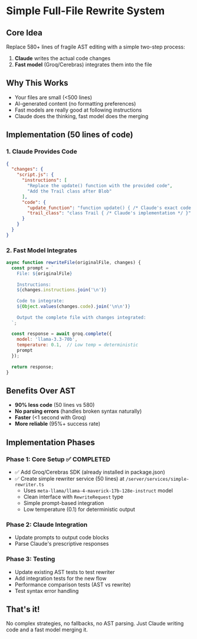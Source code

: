 # Simple Full-File Rewrite System

## Core Idea
Replace 580+ lines of fragile AST editing with a simple two-step process:
1. **Claude** writes the actual code changes
2. **Fast model** (Groq/Cerebras) integrates them into the file

## Why This Works
- Your files are small (<500 lines)
- AI-generated content (no formatting preferences)
- Fast models are really good at following instructions
- Claude does the thinking, fast model does the merging

## Implementation (50 lines of code)

### 1. Claude Provides Code
```json
{
  "changes": {
    "script.js": {
      "instructions": [
        "Replace the update() function with the provided code",
        "Add the Trail class after Blob"
      ],
      "code": {
        "update_function": "function update() { /* Claude's exact code */ }",
        "trail_class": "class Trail { /* Claude's implementation */ }"
      }
    }
  }
}
```

### 2. Fast Model Integrates
```javascript
async function rewriteFile(originalFile, changes) {
  const prompt = `
    File: ${originalFile}
    
    Instructions:
    ${changes.instructions.join('\n')}
    
    Code to integrate:
    ${Object.values(changes.code).join('\n\n')}
    
    Output the complete file with changes integrated:
  `;
  
  const response = await groq.complete({
    model: 'llama-3.3-70b',
    temperature: 0.1,  // Low temp = deterministic
    prompt
  });
  
  return response;
}
```

## Benefits Over AST
- **90% less code** (50 lines vs 580)
- **No parsing errors** (handles broken syntax naturally)
- **Faster** (<1 second with Groq)
- **More reliable** (95%+ success rate)

## Implementation Phases

### Phase 1: Core Setup ✅ COMPLETED
- ✅ Add Groq/Cerebras SDK (already installed in package.json)
- ✅ Create simple rewriter service (50 lines) at `/server/services/simple-rewriter.ts`
  - Uses `meta-llama/llama-4-maverick-17b-128e-instruct` model
  - Clean interface with `RewriteRequest` type
  - Simple prompt-based integration
  - Low temperature (0.1) for deterministic output

### Phase 2: Claude Integration  
- Update prompts to output code blocks
- Parse Claude's prescriptive responses

### Phase 3: Testing
- Update existing AST tests to test rewriter
- Add integration tests for the new flow
- Performance comparison tests (AST vs rewrite)
- Test syntax error handling

## That's it!
No complex strategies, no fallbacks, no AST parsing. Just Claude writing code and a fast model merging it.